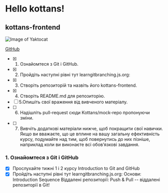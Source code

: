 
# Hello kottans!
## kottans-frontend
![Image of Yaktocat](https://octodex.github.com/images/yaktocat.png)

[GitHub](http://github.com)


- [x] 1. Ознайомтеся з Git і GitHub.
- [x] 2. Пройдіть наступні рівні тут learngitbranching.js.org:
- [x] 3. Створіть репозиторій та назвіть його kottans-frontend.
- [x] 4. Створіть README.md для репозиторію.
- [ ] 5.Опишіть свої враження від вивченого матеріалу.
- [ ] 6. Надішліть pull-request сюди Kottans/mock-repo пропонуючи зміни.
- [ ] 7. Вивчіть додаткові матеріали нижче, щоб покращити свої навички. Якщо ви вважаєте, що це вплине на вашу загальну ефективність курсу, подумайте над тим, щоб повернутись до них пізніше, наприклад коли ви виконаєте всі обов’язкові завдання.

### 1. Ознайомтеся з Git і GitHub
   - [x] Прослухайте тижні 1 і 2 курсу Introduction to Git and GitHub
   - [x] Пройдіть наступні рівні тут learngitbranching.js.org:
      Основи: Introduction Sequence
      Віддалені репозиторії: Push & Pull -- віддалені репозиторії в Git!
